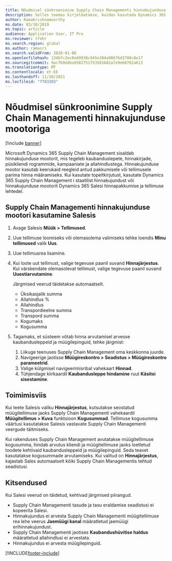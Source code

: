 ```yaml
---
title: Nõudmisel sünkroonimine Supply Chain Managementi hinnakujunduse mootoriga
description: Selles teemas kirjeldatakse, kuidas kasutada Dynamics 365 Salesi Microsoft Dynamics 365 Supply Chain Management i hinnakujunduse mootorit.
author: RamaKrishnamoorthy
ms.date: 03/10/2019
ms.topic: article
audience: Application User, IT Pro
ms.reviewer: tfehr
ms.search.region: global
ms.author: ramasri
ms.search.validFrom: 2020-01-06
ms.openlocfilehash: 134bfc2ec0e69938c945e384a98676d3708c8e17
ms.sourcegitcommit: 9acfb9ddba9582751f53501b82a7e9e60702a613
ms.translationtype: MT
ms.contentlocale: et-EE
ms.lasthandoff: 11/10/2021
ms.locfileid: "7783303"
---
```

# <a name="sync-on-demand-with-the-supply-chain-management-pricing-engine"></a>Nõudmisel sünkroonimine Supply Chain Managementi hinnakujunduse mootoriga

[!include [banner](../../includes/banner.md)]



Microsoft Dynamics 365 Supply Chain Management sisaldab hinnakujunduse mootorit, mis tegeleb kaubanduslepete, hinnakirjade, püsikliendi rogrammide, kampaaniate ja allahindlustega. Hinnakujunduse mootor kasutab keerukaid reegleid antud pakkumisele või tellimusele parima hinna määramiseks. Kui kasutate topeltkirjutust, kasutate Dynamics 365 Supply Chain Management i staatilist hinnakujundust või hinnakujunduse mootorit Dynamics 365 Salesi hinnapakkumise ja tellimuse lehtedel.

## <a name="use-the-pricing-engine-from-supply-chain-management-in-sales"></a>Supply Chain Managementi hinnakujunduse mootori kasutamine Salesis

1. Avage Salesis **Müük \> Tellimused**.
2. Uue tellimuse loomiseks või olemasolema valimiseks tehke loendis **Minu tellimused** valik **Uus**.
3. Uue tellimusrea lisamine.
4. Kui loote uut tellimust, valige tegevuse paanil suvand **Hinnajärjestus**. Kui värskendate olemasolevat tellimust, valige tegevuse paanil suvand **Uuestiarvutamine**.

    Järgmised veerud täidetakse automaatselt.

    + Üksikasjalik summa
    + Allahindlus %
    + Allahindlus
    + Transpordieelne summa
    + Transpord summa
    + Kogumaks
    + Kogusumma
    
5. Tagamaks, et süsteem võtab hinna arvutamisel arvesse kaubandusleppeid ja müügilepinguid, tehke järgmist:
    1. Liikuge teenuses Supply Chain Management oma keskkonna juurde.
    2. Navigeerige jaotisse **Müügireskontro \> Seadistus \> Müügireskontro parameetrid**.
    3. Valige külgmisel navigeerimisribal vahekaart **Hinnad**.
    4. Tühjendage kiirkaardil **Kaubandusleppe hindamine** ruut **Käsitsi sisestamine**.

## <a name="how-it-works"></a>Toimimisviis

Kui teete Salesis valiku **Hinnajärjestus**, kutsutakse seostatud müügitellimuse jaoks Supply Chain Managementi vahekaardil **Müügitellimus \> Kuva** funktsioon **Kogusummad**. Tellimuse kogusumma väärtusi kasutatakse Salesis vastavate Supply Chain Managementi veergude täitmiseks.

Kui rakenduses Supply Chain Management avutatakse müügitellimuse kogusumma, hindab arvutus kliendi ja müügitellimuse jaoks loetletud toodete kehtivaid kaubandusleppeid ja müügilepinguid. Seda teavet kasutatakse kogusummade arvutamiseks. Kui valitud on **Hinnajärjestus**, kajastab Sales automaatselt kõiki Supply Chain Managementis tehtud seadistusi.

## <a name="limitations"></a>Kitsendused

Kui Salesi veerud on täidetud, kehtivad järgmised piirangud.

+ Supply Chain Managementi tasude ja tasu eraldamise seadistusi ei kopeerita Salesi.
+ Hinnakujundus ei arvesta Supply Chain Managementi müügitellimuse rea lehe veerus **Jaemüügi kanal** määratletud jaemüügi erihinnakujundust.
+ Supply Chain Managementi jaotises **Kaubandushüvitise haldus** määratletud allahindlusi ei arvestata.
+ Hinnakujundus ei arvesta müügilepinguid.


[!INCLUDE[footer-include](../../../../includes/footer-banner.md)]
